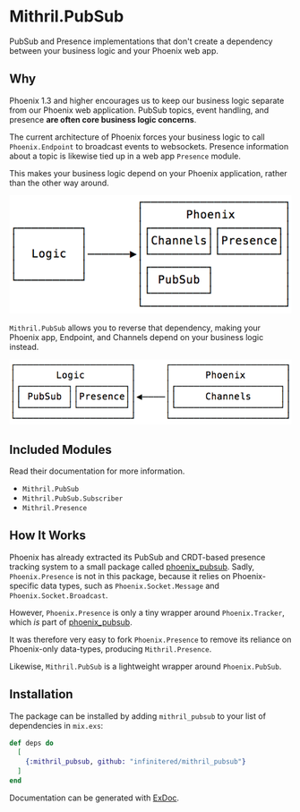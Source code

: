 # Mithril.PubSub

PubSub and Presence implementations that don't create a dependency between your
business logic and your Phoenix web app.

## Why

Phoenix 1.3 and higher encourages us to keep our business logic separate from our
Phoenix web application. PubSub topics, event handling, and presence **are often 
core business logic concerns**.

The current architecture of Phoenix forces your business logic to call 
`Phoenix.Endpoint` to broadcast events to websockets. Presence information about
a topic is likewise tied up in a web app `Presence` module.

This makes your business logic depend on your Phoenix application, rather
than the other way around.

![Logic depends on Phoenix](assets/phoenix_dependency.png)

`Mithril.PubSub` allows you to reverse that dependency, making your
Phoenix app, Endpoint, and Channels depend on your business logic instead.

![Phoenix depends on Logic](assets/logic_dependency.png)

## Included Modules

Read their documentation for more information.

- `Mithril.PubSub`
- `Mithril.PubSub.Subscriber`
- `Mithril.Presence`

## How It Works

Phoenix has already extracted its PubSub and CRDT-based presence tracking 
system to a small package called [phoenix_pubsub][pp]. Sadly, 
`Phoenix.Presence` is not in this package, because it relies on 
Phoenix-specific data types, such as `Phoenix.Socket.Message` and 
`Phoenix.Socket.Broadcast`.

However, `Phoenix.Presence` is only a tiny wrapper around `Phoenix.Tracker`,
which _is_ part of [phoenix_pubsub][pp].

It was therefore very easy to fork `Phoenix.Presence` to remove its reliance
on Phoenix-only data-types, producing `Mithril.Presence`.

Likewise, `Mithril.PubSub` is a lightweight wrapper around `Phoenix.PubSub`.

## Installation

The package can be installed by adding `mithril_pubsub` to your list of dependencies in `mix.exs`:

```elixir
def deps do
  [
    {:mithril_pubsub, github: "infinitered/mithril_pubsub"}
  ]
end
```

Documentation can be generated with [ExDoc](https://github.com/elixir-lang/ex_doc).

[pp]: https://hexdocs.pm/phoenix_pubsub